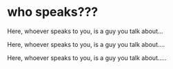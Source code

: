 # who speaks???

Here, whoever speaks to you, is a guy you talk about...

Here, whoever speaks to you, is a guy you talk about....

Here, whoever speaks to you, is a guy you talk about.....

